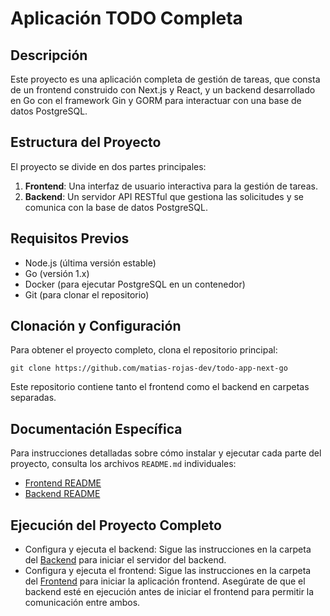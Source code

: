 # Aplicación TODO Completa

## Descripción

Este proyecto es una aplicación completa de gestión de tareas, que consta de un frontend construido con Next.js y React, y un backend desarrollado en Go con el framework Gin y GORM para interactuar con una base de datos PostgreSQL.

## Estructura del Proyecto

El proyecto se divide en dos partes principales:

1. **Frontend**: Una interfaz de usuario interactiva para la gestión de tareas.
2. **Backend**: Un servidor API RESTful que gestiona las solicitudes y se comunica con la base de datos PostgreSQL.

## Requisitos Previos

- Node.js (última versión estable)
- Go (versión 1.x)
- Docker (para ejecutar PostgreSQL en un contenedor)
- Git (para clonar el repositorio)

## Clonación y Configuración

Para obtener el proyecto completo, clona el repositorio principal:

`git clone https://github.com/matias-rojas-dev/todo-app-next-go`

Este repositorio contiene tanto el frontend como el backend en carpetas separadas.

## Documentación Específica
Para instrucciones detalladas sobre cómo instalar y ejecutar cada parte del proyecto, consulta los archivos `README.md` individuales:

- [Frontend README](https://github.com/matias-rojas-dev/todo-app-next-go/blob/main/frontend/README.md)
- [Backend README](https://github.com/matias-rojas-dev/todo-app-next-go/blob/main/backend/README.md)

## Ejecución del Proyecto Completo
- Configura y ejecuta el backend: Sigue las instrucciones en la carpeta del [Backend](https://github.com/matias-rojas-dev/todo-app-next-go/blob/main/backend/README.md)  para iniciar el servidor del backend.
- Configura y ejecuta el frontend: Sigue las instrucciones en la carpeta del [Frontend](https://github.com/matias-rojas-dev/todo-app-next-go/blob/main/frontend/README.md) para iniciar la aplicación frontend.
Asegúrate de que el backend esté en ejecución antes de iniciar el frontend para permitir la comunicación entre ambos.